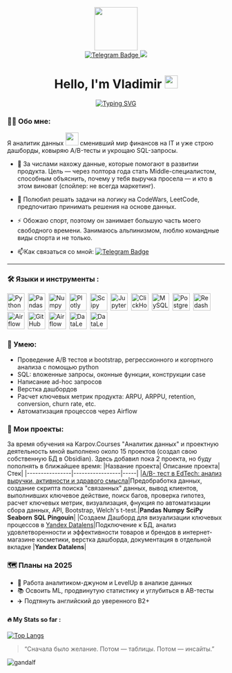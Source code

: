 <div id="header" align="center">
  <img src="https://media.giphy.com/media/M9gbBd9nbDrOTu1Mqx/giphy.gif" width="100"/>
</div>

<div id="badges" align="center">
  </a>
  <a href="https://t.me/bystrov2123">
  <img src="https://img.shields.io/badge/Telegram-blue?logo=telegram&logoColor=white&style=for-the-badge" alt="Telegram Badge"/>
  </a>
  <a href="https://vk.com/judge_cat">
  <img src="https://img.shields.io/badge/VK-blue?logo=VK&logoColor=white&style=for-the-badge"/>
  </a>
</div>
<div align='center'>
<img src="https://komarev.com/ghpvc/?username=Vladimir2123&style=flat-square&color=blue" alt=""/>
<h1>
 Hello, I'm Vladimir
  <img src="https://media.giphy.com/media/hvRJCLFzcasrR4ia7z/giphy.gif" width="30px"/>
</h1>
  
[![Typing SVG](https://readme-typing-svg.herokuapp.com?font=Montserrat&size=30&pause=10&color=FFFFFF&width=230&height=50&lines=Data+Analyst+%F0%9F%94%A5)](https://git.io/typing-svg)
</div>

### :man_technologist: Обо мне:
  Я аналитик данных <img src="https://media.giphy.com/media/WUlplcMpOCEmTGBtBW/giphy.gif" width="30"> сменивший мир финансов на IT и уже строю дашборды, ковыряю A/B-тесты и укрощаю SQL-запросы.  
- :telescope: За числами нахожу данные, которые помогают в развитии продукта. Цель — через полтора года стать Middle-специалистом, способным объяснить, почему у тебя выручка просела — и кто в этом виноват (спойлер: не всегда маркетинг).

- :seedling: Полюбил решать задачи на логику на CodeWars, LeetCode, предпочитаю принимать решения на основе данных.

- :zap: Обожаю спорт, поэтому он занимает большую часть моего свободного времени. Занимаюсь альпинизмом, люблю командные виды спорта и не только. 

- :mailbox:Как связаться со мной: [![Telegram Badge](https://img.shields.io/badge/Telegram-blue?logo=telegram&logoColor=white)](https://t.me/bystrov2123)

---

### :hammer_and_wrench: Языки и инструменты :
<div>
  <img src="https://img.shields.io/badge/python-white?logo=python&style=for-the-badge" title="Python" alt="Python" height="40"/>&nbsp;
  <img src="https://img.shields.io/badge/pandas-white?logo=pandas&logoColor=blue&style=for-the-badge" title="Pandas" alt="Pandas" height="40"/>&nbsp;
  <img src="https://img.shields.io/badge/numpy-white?logo=numpy&logoColor=blue&style=for-the-badge" title="Numpy" alt="Numpy" height="40"/>&nbsp;
  <img src="https://img.shields.io/badge/plotly-white?logo=plotly&logoColor=blue&style=for-the-badge" title="Plotly" alt="Plotly" height="40"/>&nbsp;
  <img src="https://img.shields.io/badge/Scipy-white?logo=Scipy&logoColor=black&style=for-the-badge" title="Scipy" alt="Scipy" height="40"/>&nbsp;
  <img src="https://img.shields.io/badge/Jupyter_notebook-white?logo=Jupyter&style=for-the-badge" title="Jupyter" alt="Jupyter" height="40"/>&nbsp;
  <img src="https://img.shields.io/badge/Clickhouse-white?logo=Clickhouse&style=for-the-badge" title="ClickHouse" alt="ClickHouse" height="40"/>&nbsp;
  <img src="https://img.shields.io/badge/mySQL-white?logo=mySQL&s&style=for-the-badge" title="MySQL"  alt="MySQL" height="40"/>&nbsp;
  <img src="https://img.shields.io/badge/PostgreSQL-white?logo=PostgreSQL&s&style=for-the-badge" title="PostgreSQL" alt="PostgreSQL" height="40"/>&nbsp;
  <img src="https://img.shields.io/badge/redash-white?logo=redash&logoColor=black&style=for-the-badge" title="Redash" alt="Redash" height="40"/>&nbsp;
  <img src="https://img.shields.io/badge/Tableau-white?logo=Tableau&s&logoColor=yellow&style=for-the-badge" title="Airflow" alt="Airflow" height="40"/>&nbsp;
  <img src="https://img.shields.io/badge/github-white?logo=github&logoColor=black&style=for-the-badge" title="GitHub" alt="GitHub" height="40"/>&nbsp;
  <img src="https://img.shields.io/badge/Airflow-white?logo=Airflow&style=for-the-badge" title="Airflow" alt="Airflow" height="40"/>&nbsp;
  <img src="https://img.shields.io/badge/datalens-white?logo=datalens&logoColor=black&style=for-the-badge" title="DataLens" alt="DataLens" height="40"/>&nbsp;
  <img src="https://img.shields.io/badge/datalens-white?logo=datalens&logoColor=black&style=for-the-badge" title="DataLens" alt="DataLens" height="40"/>&nbsp;
  
  
</div>

### :metal: Умею:
<ul>
<li>Проведение А/В тестов и bootstrap, регрессионного и когортного анализа с помощью python
<li>SQL: вложенные запросы, оконные функции, конструкции case
<li>Написание ad-hoc запросов
<li>Верстка дашбордов
<li>Расчет ключевых метрик продукта: ARPU, ARPPU, retention, conversion, churn rate, etc.
<li>Автоматизация процессов через Airflow
</ul>

### :book: Мои проекты:
За время обучения на Karpov.Courses "Аналитик данных" и проектную деятельность мной выполнено около 15 проектов (создал свою собственную БД в Obsidian). Здесь добавил пока 2 проекта, но буду пополнять в ближайшее время:
|Название проекта| Описание проекта| Стек|
|----------------|-----------------|-----|
|[A/B- тест в EdTech: анализ выручки, активности и здравого смысла](https://github.com/VladimirB23/Projects)|Предобработка данных, создание скрипта поиска "связанных" данных, вывод клиентов, выполнивших ключевое действие, поиск багов, проверка гипотез, расчет ключевых метрик, визуализация, фнукция по автоматизации сбора данных, API, Bootstrap, Welch's t-test.|**Pandas** **Numpy** **SciPy** **Seaborn** **SQL** **Pingouin**|
|Создаем Дашборд для визуализации ключевых процессов в [Yandex Datalens](https://datalens.yandex/7nmphwfyddtet)|Подключение к БД, анализ удовлетворенности и эффективности товаров и брендов в интернет-магазине косметики, верстка дашборда, документация в отдельной вкладке |**Yandex Datalens**|


### 🗺️ Планы на 2025

- 🔎 Работа аналитиком-джуном и LevelUp в анализе данных 
- 📚 Освоить ML, продвинутую статистику и углубиться в AB-тесты
- ✈️ Подтянуть английский до уверенного B2+

#### :fire: My Stats so far :
  
[![Top Langs](https://github-readme-stats.vercel.app/api/top-langs/?username=VladimirB23)](https://github.com/anuraghazra/github-readme-stats)

> “Сначала было желание. Потом — таблицы. Потом — инсайты.”

![gandalf](https://media.giphy.com/media/xT9IgzoKnwFNmISR8I/giphy.gif)
